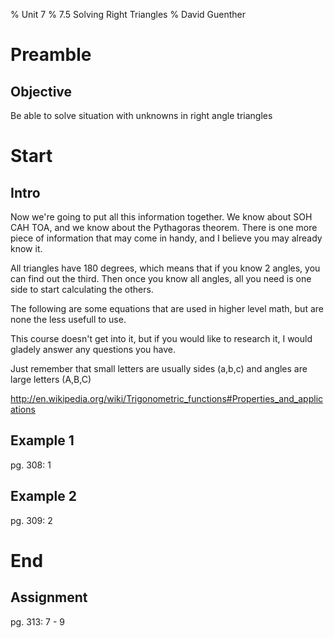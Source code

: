 % Unit 7
% 7.5 Solving Right Triangles
% David Guenther

# Preamble

## Objective

Be able to solve situation with unknowns in right angle triangles

# Start

## Intro

Now we're going to put all this information together. We know about SOH CAH TOA, and we know about the Pythagoras theorem. There is one more piece of information that may come in handy, and I believe you may already know it.

All triangles have 180 degrees, which means that if you know 2 angles, you can find out the third. Then once you know all angles, all you need is one side to start calculating the others.

The following are some equations that are used in higher level math, but are none the less usefull to use.

This course doesn't get into it, but if you would like to research it, I would gladely answer any questions you have.

Just remember that small letters are usually sides (a,b,c) and angles are large letters (A,B,C)

http://en.wikipedia.org/wiki/Trigonometric_functions#Properties_and_applications

## Example 1

pg. 308: 1

## Example 2

pg. 309: 2

# End

## Assignment

pg. 313: 7 - 9
